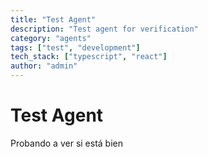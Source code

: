 ```yaml
---
title: "Test Agent"
description: "Test agent for verification"
category: "agents"
tags: ["test", "development"]
tech_stack: ["typescript", "react"]
author: "admin"
---
```


# Test Agent

Probando a ver si está bien
